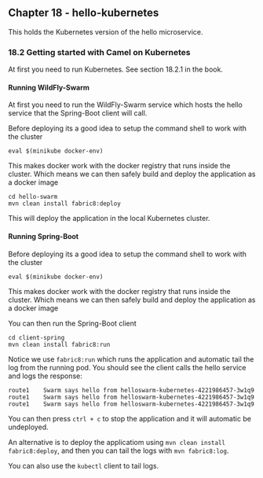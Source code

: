 Chapter 18 - hello-kubernetes
-----------------------------

This holds the Kubernetes version of the hello microservice.

### 18.2 Getting started with Camel on Kubernetes

At first you need to run Kubernetes.
See section 18.2.1 in the book.

#### Running WildFly-Swarm

At first you need to run the WildFly-Swarm service which hosts the hello service 
that the Spring-Boot client will call.

Before deploying its a good idea to setup the command shell to work with the cluster

    eval $(minikube docker-env)

This makes docker work with the docker registry that runs inside the cluster.
Which means we can then safely build and deploy the application as a docker image

    cd hello-swarm
    mvn clean install fabric8:deploy

This will deploy the application in the local Kubernetes cluster.

#### Running Spring-Boot    

Before deploying its a good idea to setup the command shell to work with the cluster

    eval $(minikube docker-env)

This makes docker work with the docker registry that runs inside the cluster.
Which means we can then safely build and deploy the application as a docker image

You can then run the Spring-Boot client

    cd client-spring
    mvn clean install fabric8:run

Notice we use `fabric8:run` which runs the application and automatic tail the log from the running
    pod. You should see the client calls the hello service and logs the response:
    
    route1    Swarm says hello from helloswarm-kubernetes-4221986457-3w1q9
    route1    Swarm says hello from helloswarm-kubernetes-4221986457-3w1q9
    route1    Swarm says hello from helloswarm-kubernetes-4221986457-3w1q9
    
You can then press `ctrl + c` to stop the application and it will automatic be undeployed.
    
An alternative is to deploy the applicatiom using `mvn clean install fabric8:deploy`, and then
    you can tail the logs with `mvn fabric8:log`.
    
You can also use the `kubectl` client to tail logs.    
    
